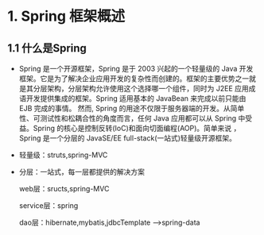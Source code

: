 # 1. Spring 框架概述

## 1.1 什么是Spring

- Spring 是一个开源框架，Spring 是于 2003 兴起的一个轻量级的 Java 开发框架。它是为了解决企业应用开发的复杂性而创建的。框架的主要优势之一就是其分层架构，分层架构允许使用这个选择哪一个组件，同时为 J2EE 应用成语开发提供集成的框架。Spring 适用基本的 JavaBean 来完成以前只能由 EJB 完成的事情。 然而, Spring 的用途不仅限于服务器端的开发。从简单性、可测试性和松耦合性的角度而言，任何 Java 应用都可以从 Spring 中受益。Spring 的核心是控制反转(IoC)和面向切面编程(AOP)。简单来说 ，Spring 是一个分层的 JavaSE/EE full-stack(一站式)轻量级开源框架。

- 轻量级：struts,spring-MVC

- 分层：一站式，每一层都提供的解决方案

  web层：sructs,spring-MVC

  service层：spring

  dao层：hibernate,mybatis,jdbcTemplate -->spring-data 